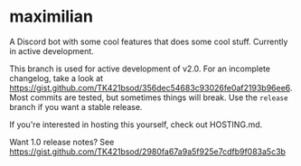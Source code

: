 # maximilian

A Discord bot with some cool features that does some cool stuff.
Currently in active development.

This branch is used for active development of v2.0.
For an incomplete changelog, take a look at https://gist.github.com/TK421bsod/356dec54683c93026fe0af2193b96ee6.
Most commits are tested, but sometimes things will break.
Use the `release` branch if you want a stable release.

If you're interested in hosting this yourself, check out HOSTING.md.

Want 1.0 release notes?
See https://gist.github.com/TK421bsod/2980fa67a9a5f925e7cdfb9f083a5c3b

